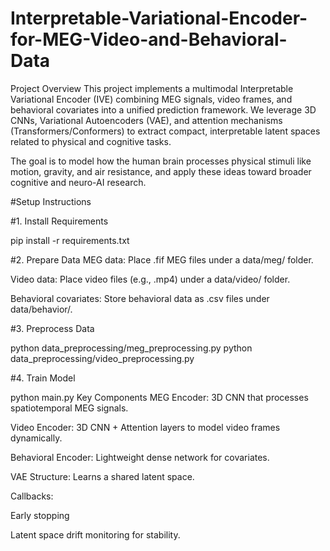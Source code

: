 # Interpretable-Variational-Encoder-for-MEG-Video-and-Behavioral-Data
Project Overview
This project implements a multimodal Interpretable Variational Encoder (IVE) combining MEG signals, video frames, and behavioral covariates into a unified prediction framework.
We leverage 3D CNNs, Variational Autoencoders (VAE), and attention mechanisms (Transformers/Conformers) to extract compact, interpretable latent spaces related to physical and cognitive tasks.

The goal is to model how the human brain processes physical stimuli like motion, gravity, and air resistance, and apply these ideas toward broader cognitive and neuro-AI research.
 
 
#Setup Instructions


#1. Install Requirements
 
pip install -r requirements.txt



#2. Prepare Data
MEG data: Place .fif MEG files under a data/meg/ folder.

Video data: Place video files (e.g., .mp4) under a data/video/ folder.

Behavioral covariates: Store behavioral data as .csv files under data/behavior/.



#3. Preprocess Data
 
python data_preprocessing/meg_preprocessing.py
python data_preprocessing/video_preprocessing.py



#4. Train Model
 
python main.py
Key Components
MEG Encoder: 3D CNN that processes spatiotemporal MEG signals.

Video Encoder: 3D CNN + Attention layers to model video frames dynamically.

Behavioral Encoder: Lightweight dense network for covariates.

VAE Structure: Learns a shared latent space.

Callbacks:

Early stopping

Latent space drift monitoring for stability.


   
